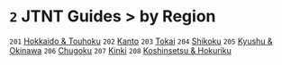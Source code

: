 # `2` JTNT Guides > by Region

`201` [Hokkaido & Touhoku](hokkaido%20and%20touhoku)
`202` [Kanto](kanto)
`203` [Tokai](tokai)
`204` [Shikoku](shikoku)
`205` [Kyushu & Okinawa](kyushu%20and%20okinawa)
`206` [Chugoku](chugoku)
`207` [Kinki](kinki)
`208` [Koshinsetsu & Hokuriku](koshinsetsu%20and%20hokuriku)
